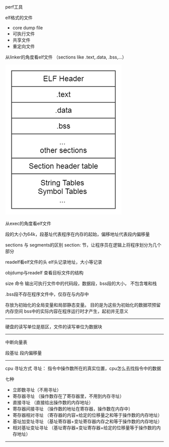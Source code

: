 perf工具

elf格式的文件
+ core dump file
+ 可执行文件
+ 共享文件
+ 重定向文件

从linker的角度看elf文件 （sections like .text,.data, .bss,...）

![image](elf.png)

从exec的角度看elf文件

段的大小为64k，段基址代表程序在内存的起始，偏移地址代表段内偏移量

sections 与 segments的区别
section: 节，让程序员在逻辑上将程序划分为几个部分

readelf看elf文件的头
elf头记录地址，大小等记录    

objdump与readelf 查看目标文件的结构

size 命令 输出可执行文件中的代码段，数据段，bss段的大小， 不包含堆和栈

.bss段不存在程序文件中，仅存在与内存中

存放为初始化的全局变量和局部静态变量。
目的是为这些为初始化的数据项预留内存空间
bss中的实际内容在程序运行时才产生，起初并无意义

---

硬盘的读写单位是扇区，文件的读写单位为数据块

---

中断向量表


段基址 段内偏移量

----
cpu 寻址方式
寻址： 指令中操作数所在的真实位置，cpu怎么去找指令中的数据

七种
+ 立即数寻址（不用寻址）
+ 寄存器寻址 （操作数存在了寄存器里，不用到内存寻址）
+ 直接寻址 （直接给出操作数的内存地址）
+ 寄存器间接寻址 （操作数的地址在寄存器，操作数在内存中）
+ 寄存器相对寻址 （寄存器的内容+给定的位移量之和等于操作数的内存地址）
+ 基址加变址寻址 （基址寄存器+变址寄存器内存之和等于操作数的内存地址）
+ 相对基址变址寻址 （基址寄存器+变址寄存器+给定的位移量等于操作数的内存地址）
----
